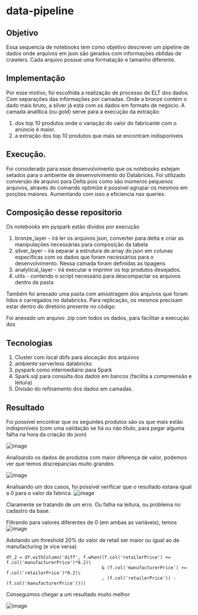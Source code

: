 # data-pipeline

## Objetivo
Essa sequencia de notebooks tem como objetivo descrever um pipeline de dados onde
arquivos em json são gerados com informações obtidas de crawlers.
Cada arquivo possue uma formatação e tamanho diferente.

## Implementação
Por esse motivo, foi escolhida a realização de processo de ELT dos dados. Com 
separações das informações por camadas. Onde a bronze contém o dado mais bruto,
a silver já está com os dados em formato de negócio. 
A camada analítica (ou gold) serve para a execução da extração:
1. dos top 10 produtos onde o variação do valor do fabricante com o anúncio é maior. 
2. a extração dos top 10 produtos que mais se encontram indisponíveis

## Execução.
Foi considerado para esse desenvolvimento que os notebooks estejam setados para o 
ambiente de desenvolvimento do Databricks. Foi utilizado conversão de arquivo
para Delta pois como são inúmeros pequenos arquivos, através do comando optimize
é possível agrupar os mesmos em porções maiores. Aumentando com isso a eficiencia 
nas queries.

## Composição desse repositorio
Os notebooks em pyspark estão dividos por execução
1. bronze_layer - irá ler os arquivos json, converter para delta e criar as 
manipulações necessárias para composição da tabela
2. silver_layer - irá separar a estrutura de array do json em colunas específicas 
com os dados que foram necessários para o desenvolvimento. Nessa camada foram 
definidas as tipagens 
3. analytical_layer - irá executar e imprimir os top produtos desejados.
4. utils - contendo o script necessário para descompactar os arquivos dentro da pasta

Também foi anexado uma pasta com amostragem dos arquivos que foram lidos e carregados
no databricks. Para replicação, os mesmos precisam estar dentro do diretório presente
no código.

Foi anexado um arquivo .zip com todos os dados, para facilitar a execução dos 

## Tecnologias
1. Cluster com local dbfs para alocação dos arquivos
2. ambiente serverless databricks
3. pyspark como intermediário para Spark
4. Spark.sql para consulta dos dados em bancos (facilita a compreensão e leitura)
5. Divisão do refinamento dos dados em camadas.

## Resultado
Foi possível encontrar que os seguintes produtos são os que mais estão indisponíveis (com uma validação se há ou não titulo, para pegar alguma falha na hora da criação do json)

![image](https://user-images.githubusercontent.com/100801745/223368581-8949d137-b6e0-4126-86fd-3885f70cbb19.png)

Analisando os dados de produtos com maior diferença de valor, podemos ver que temos discrepancias muito grandes.

![image](https://user-images.githubusercontent.com/100801745/223381473-4624b4a2-3691-4293-b2ca-e66fe13cf619.png)

Analisando um dos casos, foi possível verificar que o resultado estava igual a 0 para o valor da fabrica.
![image](https://user-images.githubusercontent.com/100801745/223382030-e0f4465e-ac36-4919-a271-78dbe37510b9.png)

Claramente se tratando de um erro. Ou falha na leitura, ou problema no cadastro da base.

Filtrando para valores diferentes de 0 (em ambas as variáveis), temos 
![image](https://user-images.githubusercontent.com/100801745/223380993-7ba75bb6-f05b-49e3-bb75-6ea45f2e75f7.png)

Adotando um threshold 20% do valor de retail ser maior ou igual ao de manufacturing (e vice versa)
```
df_2 = df.withColumn('diff', f.when((f.col('retailerPrice') >= f.col('manufacturerPrice')*0.2)\ 
                                    & (f.col('manufacturerPrice') >= f.col('retailerPrice')*0.2)\
                                    , (f.col('retailerPrice')) - (f.col('manufacturerPrice'))))
```
Conseguimos chegar a um resultado muito melhor

![image](https://user-images.githubusercontent.com/100801745/223383094-5e7e3c01-a3de-45f9-9a0f-77344be4f83d.png)


